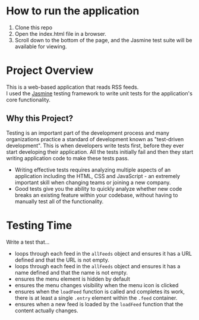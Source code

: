 # How to run the application
1. Clone this repo
2. Open the index.html file in a browser.
3. Scroll down to the bottom of the page, and the Jasmine test suite will be available for viewing.

# Project Overview

This is a web-based application that reads RSS feeds.   
I used the [Jasmine](https://jasmine.github.io/) testing framework to write unit tests for the application's core functionality.

## Why this Project?

Testing is an important part of the development process and many organizations practice a standard of development known as "test-driven development". This is when developers write tests first, before they ever start developing their application. All the tests initially fail and then they start writing application code to make these tests pass.

* Writing effective tests requires analyzing multiple aspects of an application including the HTML, CSS and JavaScript - an extremely important skill when changing teams or joining a new company.
* Good tests give you the ability to quickly analyze whether new code breaks an existing feature within your codebase, without having to manually test all of the functionality.


# Testing Time

Write a test that...

* loops through each feed in the `allFeeds` object and ensures it has a URL defined and that the URL is not empty. 
* loops through each feed in the `allFeeds` object and ensures it has a name defined and that the name is not empty. 
* ensures the menu element is hidden by default
* ensures the menu changes visibility when the menu icon is clicked
* ensures when the `loadFeed` function is called and completes its work, there is at least a single `.entry` element within the `.feed` container.
* ensures when a new feed is loaded by the `loadFeed` function that the content actually changes.

